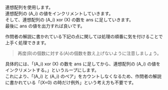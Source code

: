 連想配列を使用します。  
連想配列の \(A_i\) の値をインクリメントしていきます。  
そして、連想配列の \(A_i\) xor \(X\) の数を ans に足していきます。  
最後に ans の値を出力すれば良いです。  

作問者の解説に書かれている下記の点に関しては処理の順番に気を付けることで上手く処理できます。
> 再度\(B\)の個数に対する\(A\)の個数を数え上げないように注意しましょう。

具体的には、「\(A_i\) xor \(X\) の数を ans に足してから、連想配列の \(A_i\) の値をインクリメントする。」というループにします。  
これにより、「\(A_i\) と \(A_i\) のペア」をカウントしなくなるため、作問者の解説に書かれている「\(X=0\) の時だけ例外」という考え方も不要です。 
